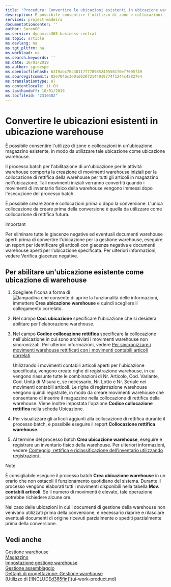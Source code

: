 ```yaml
---
title: 'Procedura: Convertire le ubicazioni esistenti in ubicazione warehouse | Documenti Microsoft'
description: È possibile consentire l'utilizzo di zone e collocazioni in un'ubicazione magazzino esistente, in modo da utilizzare tale ubicazione come ubicazione warehouse.
services: project-madeira
documentationcenter: ''
author: SorenGP
ms.service: dynamics365-business-central
ms.topic: article
ms.devlang: na
ms.tgt_pltfrm: na
ms.workload: na
ms.search.keywords: ''
ms.date: 10/01/2019
ms.author: sgroespe
ms.openlocfilehash: 6319abc70c30117f7789852495501f0ef7605f49
ms.sourcegitcommit: 02e704bc3e01d62072144919774f1244c42827e4
ms.translationtype: HT
ms.contentlocale: it-CH
ms.lasthandoff: 10/01/2019
ms.locfileid: "2310482"
---
```

# <a name="convert-existing-locations-to-warehouse-locations"></a>Convertire le ubicazioni esistenti in ubicazione warehouse
È possibile consentire l'utilizzo di zone e collocazioni in un'ubicazione magazzino esistente, in modo da utilizzare tale ubicazione come ubicazione warehouse.  

Il processo batch per l'abilitazione di un'ubicazione per le attività warehouse comporta la creazione di movimenti warehouse iniziali per la collocazione di rettifica della warehouse per tutti gli articoli in magazzino nell'ubicazione. Tali movimenti iniziali verranno convertiti quando i movimenti di inventario fisico della warehouse vengono immessi dopo l'esecuzione del processo batch.  

È possibile creare zone e collocazioni prima o dopo la conversione. L'unica collocazione da creare prima della conversione è quella da utilizzare come collocazione di rettifica futura.  

> [!IMPORTANT]  
>  Per eliminare tutte le giacenze negative ed eventuali documenti warehouse aperti prima di convertire l'ubicazione per la gestione warehouse, eseguire un report per identificare gli articoli con giacenza negativa e documenti warehouse aperti per l'ubicazione specificata. Per ulteriori informazioni, vedere Verifica giacenze negative.  

## <a name="to-enable-an-existing-location-to-operate-as-a-warehouse-location"></a>Per abilitare un'ubicazione esistente come ubicazione di warehouse  
1.  Scegliere l'icona a forma di ![lampadina che consente di aprire la funzionalità delle informazioni](media/ui-search/search_small.png "Informazioni sull'operazione che si desidera eseguire"), immettere **Crea ubicazione warehouse** e quindi scegliere il collegamento correlato.  
2.  Nel campo **Cod. ubicazione** specificare l'ubicazione che si desidera abilitare per l'elaborazione warehouse.  
3.  Nel campo **Codice collocazione rettifica** specificare la collocazione nell'ubicazione in cui sono archiviati i movimenti warehouse non sincronizzati. Per ulteriori informazioni, vedere [Per sincronizzare i movimenti warehouse rettificati con i movimenti contabili articoli correlati](inventory-how-count-adjust-reclassify.md#to-synchronize-the-adjusted-warehouse-entries-with-the-related-item-ledger-entries)  

    Utilizzando i movimenti contabili articoli aperti per l'ubicazione specificata, vengono create righe di registrazione warehouse, in cui vengono riassunte tutte le combinazioni di Nr. Articolo, Cod. Variante, Cod. Unità di Misura e, se necessario, Nr. Lotto e Nr. Seriale nei movimenti contabili articoli. Le righe di registrazione warehouse vengono quindi registrate, in modo da creare movimenti warehouse che consentano di inserire il magazzino nella collocazione di rettifica della warehouse. Viene inoltre impostata l'opzione **Codice collocazione rettifica** nella scheda Ubicazione.  

4.  Per visualizzare gli articoli aggiunti alla collocazione di rettifica durante il processo batch, è possibile eseguire il report **Collocazione rettifica warehouse**.  
5.  Al termine del processo batch **Crea ubicazione warehouse**, eseguire e registrare un inventario fisico della warehouse. Per ulteriori informazioni, vedere [Conteggio, rettifica e riclassificazione dell'inventario utilizzando registrazioni ](inventory-how-count-adjust-reclassify.md).  

> [!NOTE]  
>  È consigliabile eseguire il processo batch **Crea ubicazione warehouse** in un orario che non ostacoli il funzionamento quotidiano del sistema. Durante il processo vengono elaborati tutti i movimenti disponibili nella tabella **Mov. contabili articoli**. Se il numero di movimenti è elevato, tale operazione potrebbe richiedere alcune ore.  

 Nel caso delle ubicazioni in cui i documenti di gestione della warehouse non venivano utilizzati prima della conversione, è necessario riaprire e rilasciare eventuali documenti di origine ricevuti parzialmente o spediti parzialmente prima della conversione.  

## <a name="see-also"></a>Vedi anche  
[Gestione warehouse](warehouse-manage-warehouse.md)  
[Magazzino](inventory-manage-inventory.md)  
[Impostazione gestione warehouse](warehouse-setup-warehouse.md)     
[Gestione assemblaggio](assembly-assemble-items.md)    
[Dettagli di progettazione: Gestione warehouse](design-details-warehouse-management.md)  
[Utilizzo di [!INCLUDE[d365fin](includes/d365fin_md.md)]](ui-work-product.md)
